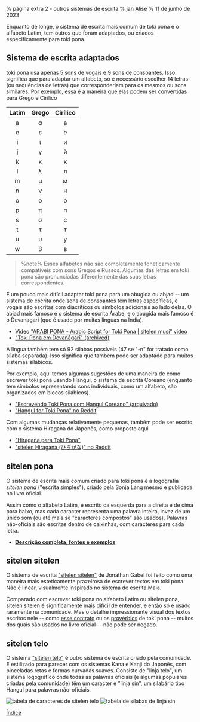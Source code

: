 % página extra 2 - outros sistemas de escrita
% jan Alise
% 11 de junho de 2023

Enquanto de longe, o sistema de escrita mais comum de toki pona é
o alfabeto Latim, tem outros que foram adaptados, ou criados
especificamente para toki pona.

## Sistema de escrita adaptados

toki pona usa apenas 5 sons de vogais e 9 sons de consoantes. Isso
significa que para adaptar um alfabeto, só é necessário escolher
14 letras (ou sequências de letras) que corresponderiam para os
mesmos ou sons similares. Por exemplo, essa é a maneira que elas
podem ser convertidas para Grego e Cirílico

| Latim | Grego | Cirílico |
|:-----:|:-----:|:--------:|
| a | α | а |
| e | ε | е |
| i | ι | и |
| j | γ | й |
| k | κ | к |
| l | λ | л |
| m | μ | м |
| n | ν | н |
| o | ο | о |
| p | π | п |
| s | σ | с |
| t | τ | т |
| u | υ | у |
| w | β | в |

> %note%
> Esses alfabetos não são completamente foneticamente compatíveis
> com sons Gregos e Russos. Algumas das letras em toki pona são
> pronunciadas diferentemente das suas letras correspondentes.

É um pouco mais difícil adaptar toki pona para um abugida ou abjad
-- um sistema de escrita onde sons de consoantes têm letras
específicas, e vogais são escritas com diacríticos ou símbolos
adicionais ao lado delas. O abjad mais famoso é o sistema de escrita
Árabe, e o abugida mais famoso é o Devanagari (que é usado por
muitas línguas na Índia).

* Vídeo ["ARABI PONA - Arabic Script for Toki Pona | sitelen musi" video][arabic]
* ["Toki Pona em Devanāgarī" (archived)][devanagari]

[arabic]:https://www.youtube.com/watch?v=Mh9Wypm6pXs
[devanagari]:https://web.archive.org/web/20060727115116/http://www.deadlybrain.org/projects/tokipona/deva_guja.php

A língua também tem só 92 sílabas possíveis (47 se "-n" for tratado
como sílaba separada). Isso significa que também pode ser adaptado
para muitos sistemas silábicos.

Por exemplo, aqui temos algumas sugestões de uma maneira de como
escrever toki pona usando Hangul, o sistema de escrita Coreano
(enquanto tem símbolos representando sons individuais, como um
alfabeto, são organizados em blocos silábicos).

* ["Escrevendo Toki Pona com Hangul Coreano" (arquivado)][hangularch]
* ["Hangul for Toki Pona" no Reddit][hangulred]

[hangularch]:https://web.archive.org/web/20070313181500/http://www.tokipona.bravehost.com/korean.html
[hangulred]:https://www.reddit.com/r/tokipona/comments/8mx951/hangul_for_toki_pona/

Com algumas mudanças relativamente pequenas, também pode ser escrito
com o sistema Hiragana do Japonês, como proposto aqui

* ["Hiragana para Toki Pona"][hiragana1]
* ["sitelen Hiragana (ひらがな)" no Reddit][hiragana_red]

[hiragana1]:https://www.deviantart.com/derroflcopter/journal/Hiragana-for-Toki-Pona-339541633
[hiragana_red]:https://www.reddit.com/r/tokipona/comments/e7g91u/sitelen_hiragana_%E3%81%B2%E3%82%89%E3%81%8C%E3%81%AA/

## sitelen pona

O sistema de escrita mais comum criado para toki pona é a logografia
_sitelen pona_ ("escrita simples"), criado pela Sonja Lang mesmo
e publicada no livro oficial.

Assim como o alfabeto Latim, é escrito da esquerda para a direita
e de cima para baixo, mas cada caracter representa uma palavra
inteira, invez de um único som (ou até mais se "caracteres compostos"
são usados). Palavras não-oficiais são escritas dentro de caixinhas,
com caracteres para cada letra.

* **[Descrição completa, fontes e exemplos](pt/sitelen_pona)**

## sitelen sitelen

O sistema de escrita ["sitelen
sitelen"](https://jonathangabel.com/toki-pona/) de Jonathan Gabel
foi feito como uma maneira mais esteticamente prazeirosa de escrever
textos em toki pona. Não é linear, visualmente inspirado no sistema
de escrita Maia.

Comparado com escrever toki pona no alfabeto Latim ou sitelen pona, sitelen sitelen é significamente mais difícil de entender, e então só é usado raramente na comunidade. Mas o detalhe impressionante visual dos textos escritos nele -- como
[esse
contrato](https://www.jonathangabel.com/archive/2012/artworks_lipu-lawa-pi-esun-kama.html)
ou os
[provérbios](https://jonathangabel.com/toki-pona/dictionaries/gallery/)
de toki pona -- muitos dos quais são usados no livro oficial --
não pode ser negado.

## sitelen telo

O sistema ["sitelen
telo"](https://twitter.com/aarontoponce/status/1316350094598459392?lang=en)
é outro sistema de escrita criado pela comunidade. É estilizado
para parecer com os sistemas Kana e Kanji do Japonês, com pinceladas
retas e formas curvadas suaves. Consiste de "linja telo", um sistema
logográfico onde todas as palavras oficiais (e algumas populares
criadas pela comunidade) têm um caracter e "linja sin", um silabário
tipo Hangul para palavras não-oficiais.

![tabela de caracteres de sitelen telo](/sitelen_telo.gif)
![tabela de sílabas de linja sin](/sitelen_telo_2.gif)

[Índice](pt)
